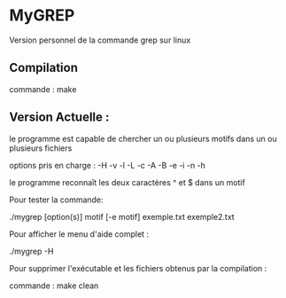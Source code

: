 # MyGREP
Version personnel de la commande grep sur linux

## Compilation 
commande : make

## Version Actuelle :

le programme est capable de chercher un ou plusieurs motifs dans un ou plusieurs fichiers 

options pris en charge : -H -v -l -L -c -A -B -e -i -n -h

le programme reconnaît les deux caractères ^ et $ dans un motif

Pour tester la commande:

./mygrep [option(s)] motif [-e motif] exemple.txt  exemple2.txt <!-- pour chercher le motif 'motif' dans le fichier "exemple.txt" et "exemple2.txt" !-->

Pour afficher le menu d'aide complet :

./mygrep -H

Pour supprimer l'exécutable et les fichiers obtenus par la compilation :

commande : make clean 
